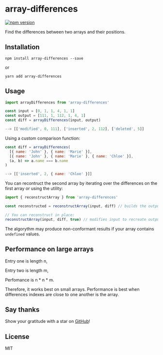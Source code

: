 # array-differences

[![npm version](https://badge.fury.io/js/array-differences.svg)](https://badge.fury.io/js/array-differences)

Find the differences between two arrays and their positions.

## Installation

`npm install array-differences --save`

or

`yarn add array-differences`

## Usage

```js
import arrayDifferences from 'array-differences'

const input = [0, 1, 1, 4, 1, 1]
const output = [111, 1, 112, 1, 4, 1]
const diff = arrayDifferences(input, output)

--> [['modified', 0, 111], ['inserted', 2, 112], ['deleted', 5]]
```

Using a custom comparison function:

```js
const diff = arrayDifferences(
  [{ name: 'John' }, { name: 'Marie' }],
  [{ name: 'John' }, { name: 'Marie' }, { name: 'Chloe' }],
  (a, b) => a.name === b.name
)

--> [['inserted', 2, { name: 'Chloe' }]]
```

You can recontruct the second array by iterating over the differences on the first array or using the utility:

```js
import { reconstructArray } from 'array-differences'

const reconstructed = reconstructArray(input, diff) // builds the output

// You can reconstruct in place:
reconstructArray(input, diff, true) // modifies input to recreate output from diff
```

The algorythm may produce non-conformant results if your array contains `undefined` values.

## Performance on large arrays

Entry one is length n,

Entry two is length m,

Perfomance is n * n * m.

Therefore, it works best on small arrays. Performance is best when differences indexes are close to one another is the array.

## Say thanks

Show your gratitude with a star on [GitHub](https://github.com/dherault/array-differences)!

## License

MIT
